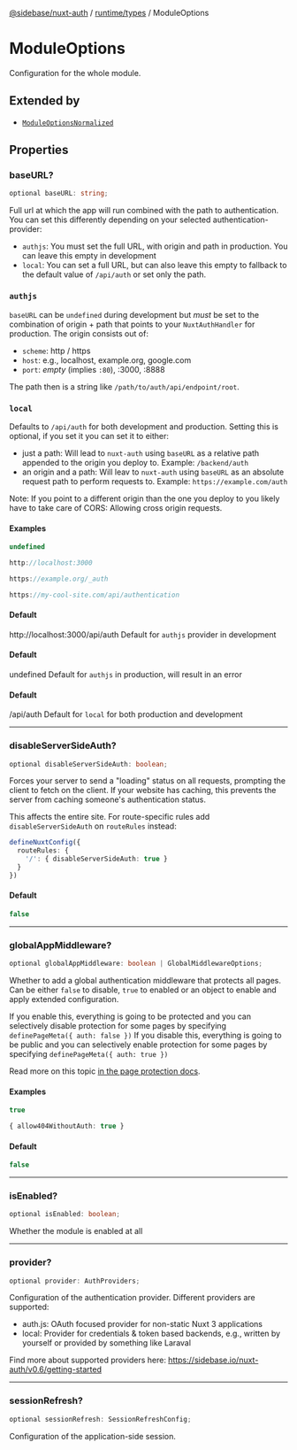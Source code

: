 [@sidebase/nuxt-auth](../../../index.md) / [runtime/types](../index.md) / ModuleOptions

# ModuleOptions

Configuration for the whole module.

## Extended by

- [`ModuleOptionsNormalized`](ModuleOptionsNormalized.md)

## Properties

### baseURL?

```ts
optional baseURL: string;
```

Full url at which the app will run combined with the path to authentication. You can set this differently depending on your selected authentication-provider:
- `authjs`: You must set the full URL, with origin and path in production. You can leave this empty in development
- `local`: You can set a full URL, but can also leave this empty to fallback to the default value of `/api/auth` or set only the path.

### `authjs`

`baseURL` can be `undefined` during development but _must_ be set to the combination of origin + path that points to your `NuxtAuthHandler` for production. The origin consists out of:
- `scheme`: http / https
- `host`: e.g., localhost, example.org, google.com
- `port`: _empty_ (implies `:80`), :3000, :8888

The path then is a string like `/path/to/auth/api/endpoint/root`.

### `local`

Defaults to `/api/auth` for both development and production. Setting this is optional, if you set it you can set it to either:
- just a path: Will lead to `nuxt-auth` using `baseURL` as a relative path appended to the origin you deploy to. Example: `/backend/auth`
- an origin and a path: Will leav to `nuxt-auth` using `baseURL` as an absolute request path to perform requests to. Example: `https://example.com/auth`

Note: If you point to a different origin than the one you deploy to you likely have to take care of CORS: Allowing cross origin requests.

#### Examples

```ts
undefined
```

```ts
http://localhost:3000
```

```ts
https://example.org/_auth
```

```ts
https://my-cool-site.com/api/authentication
```

#### Default

http://localhost:3000/api/auth Default for `authjs` provider in development

#### Default

undefined                      Default for `authjs` in production, will result in an error

#### Default

/api/auth                      Default for `local` for both production and development

***

### disableServerSideAuth?

```ts
optional disableServerSideAuth: boolean;
```

Forces your server to send a "loading" status on all requests, prompting the client to fetch on the client. If your website has caching, this prevents the server from caching someone's authentication status.

This affects the entire site. For route-specific rules add `disableServerSideAuth` on `routeRules` instead:
   ```ts
   defineNuxtConfig({
     routeRules: {
       '/': { disableServerSideAuth: true }
     }
   })
   ```

#### Default

```ts
false
```

***

### globalAppMiddleware?

```ts
optional globalAppMiddleware: boolean | GlobalMiddlewareOptions;
```

Whether to add a global authentication middleware that protects all pages. Can be either `false` to disable, `true` to enabled
or an object to enable and apply extended configuration.

If you enable this, everything is going to be protected and you can selectively disable protection for some pages by specifying `definePageMeta({ auth: false })`
If you disable this, everything is going to be public and you can selectively enable protection for some pages by specifying `definePageMeta({ auth: true })`

Read more on this topic [in the page protection docs](https://sidebase.io/nuxt-auth/v0.6/application-side/protecting-pages#global-middleware).

#### Examples

```ts
true
```

```ts
{ allow404WithoutAuth: true }
```

#### Default

```ts
false
```

***

### isEnabled?

```ts
optional isEnabled: boolean;
```

Whether the module is enabled at all

***

### provider?

```ts
optional provider: AuthProviders;
```

Configuration of the authentication provider. Different providers are supported:
- auth.js: OAuth focused provider for non-static Nuxt 3 applications
- local: Provider for credentials & token based backends, e.g., written by yourself or provided by something like Laraval

Find more about supported providers here: https://sidebase.io/nuxt-auth/v0.6/getting-started

***

### sessionRefresh?

```ts
optional sessionRefresh: SessionRefreshConfig;
```

Configuration of the application-side session.
